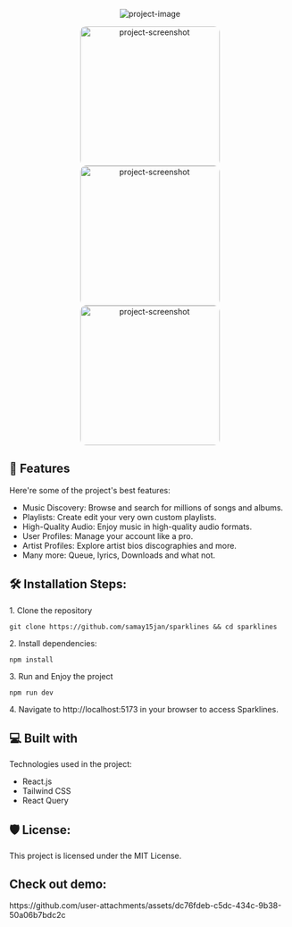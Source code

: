 <p align="center"><img src="https://socialify.git.ci/samay15jan/sparklines/image?description=1&amp;font=Rokkitt&amp;forks=1&amp;issues=1&amp;logo=https%3A%2F%2Fres.cloudinary.com%2Fsparklines%2Fimage%2Fupload%2Fc_fill%2Ch_500%2Cw_500%2Ftdliiyx6ibcsnnsijgmj%3F_a%3DBAMHUyXw0&amp;name=1&amp;owner=1&amp;pattern=Charlie%20Brown&amp;pulls=1&amp;stargazers=1&amp;theme=Auto" alt="project-image"></p>

<p align="center">
  <img src="https://res.cloudinary.com/sparklines/image/upload/mpf8cdmodwndfimt8ev7?_a=BAMHUyXw0" 
       style="display: inline-block; margin: 0 2px; border-radius: 10px;" 
       alt="project-screenshot" 
       width="250">
  <img src="https://res.cloudinary.com/sparklines/image/upload/fu3c76waegt41shqeb1y?_a=BAMHUyXw0" 
       style="display: inline-block; margin: 0 2px; border-radius: 10px;" 
       alt="project-screenshot" 
       width="250">
  <img src="https://res.cloudinary.com/sparklines/image/upload/xyysqd0uw6cu08zz2zhk?_a=BAMHUyXw0" 
       style="display: inline-block; margin: 0 2px; border-radius: 10px;" 
       alt="project-screenshot" 
       width="250">
</p>
  
<h2>🧐 Features</h2>

Here're some of the project's best features:

- Music Discovery: Browse and search for millions of songs and albums.
- Playlists: Create edit your very own custom playlists.
- High-Quality Audio: Enjoy music in high-quality audio formats.
- User Profiles: Manage your account like a pro.
- Artist Profiles: Explore artist bios discographies and more.
- Many more: Queue, lyrics, Downloads and what not.

<h2>🛠️ Installation Steps:</h2>

<p>1. Clone the repository</p>

```
git clone https://github.com/samay15jan/sparklines && cd sparklines
```

<p>2. Install dependencies:</p>

```
npm install
```

<p>3. Run and Enjoy the project</p>

```
npm run dev
```

<p>4. Navigate to http://localhost:5173 in your browser to access Sparklines.</p>
  
  
<h2>💻 Built with</h2>

Technologies used in the project:

- React.js
- Tailwind CSS
- React Query

<h2>🛡️ License:</h2>

This project is licensed under the MIT License.

<h2>Check out demo:</h2>
https://github.com/user-attachments/assets/dc76fdeb-c5dc-434c-9b38-50a06b7bdc2c
